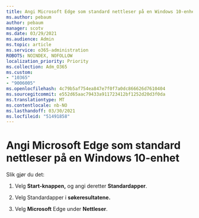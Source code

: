 ```yaml
---
title: Angi Microsoft Edge som standard nettleser på en Windows 10-enhet
ms.author: pebaum
author: pebaum
manager: scotv
ms.date: 03/29/2021
ms.audience: Admin
ms.topic: article
ms.service: o365-administration
ROBOTS: NOINDEX, NOFOLLOW
localization_priority: Priority
ms.collection: Adm_O365
ms.custom:
- "10365"
- "9006005"
ms.openlocfilehash: 4c79b5af754ea847e7f0f7a0dc866626d7610404
ms.sourcegitcommit: e552d65aac79433a911723412bf1252d20d3f0da
ms.translationtype: MT
ms.contentlocale: nb-NO
ms.lasthandoff: 03/30/2021
ms.locfileid: "51491858"
---
```

# <a name="set-microsoft-edge-as-the-default-browser-on-a-windows-10-device"></a>Angi Microsoft Edge som standard nettleser på en Windows 10-enhet

Slik gjør du det:

1. Velg **Start-knappen,** og angi deretter **Standardapper**.

1. Velg Standardapper i **søkeresultatene.**

1. Velg **Microsoft** Edge under **Nettleser**.
